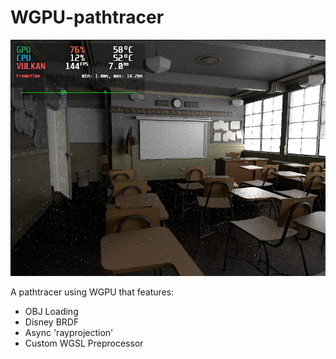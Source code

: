 # WGPU-pathtracer
![demo image](images/classroom.png)

A pathtracer using WGPU that features:
- OBJ Loading
- Disney BRDF
- Async 'rayprojection'
- Custom WGSL Preprocessor
